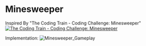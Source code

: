 # Minesweeper
 
 Inspired By "The Coding Train - Coding Challenge: Minesweeper" 
 [![The Coding Train - Coding Challenge: Minesweeper](https://img.youtube.com/vi/LFU5ZlrR21E/0.jpg)](https://youtu.be/LFU5ZlrR21E)
 
 
 Implementation:
![Minesweeper_Gameplay](https://user-images.githubusercontent.com/18365027/166918741-0526d5db-c00e-44e2-9091-196417aa7124.gif)

